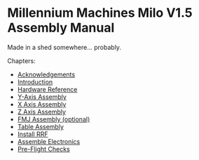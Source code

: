 # Millennium Machines Milo V1.5 Assembly Manual
Made in a shed somewhere... probably.

Chapters:

- [Acknowledgements](chapters/10_acknowledgements.md)
- [Introduction](chapters/20_introduction.md)
- [Hardware Reference](chapters/30_hardware_reference.md)
- [Y-Axis Assembly](chapters/40_y_axis_assembly.md)
- [X Axis Assembly](chapters/50_x_axis_assembly.md)
- [Z Axis Assembly](chapters/60_z_axis_assembly.md)
- [FMJ Assembly (optional)](chapters/70_fmj_assembly.md)
- [Table Assembly](chapters/80_table_assembly.md)
- [Install RRF](milo/manual/chapters/90_install_rrf.md)
- [Assemble Electronics](milo/manual/chapters/100_assemble_electronics.md)
- [Pre-Flight Checks](milo/manual/chapters/110_pre_flight_checks.md)
